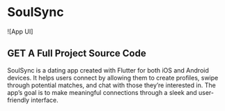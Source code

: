 # SoulSync

![App UI]

## GET A Full Project Source Code

SoulSync is a dating app created with Flutter for both iOS and Android devices. It helps users connect by allowing them to create profiles, swipe through potential matches, and chat with those they’re interested in. The app’s goal is to make meaningful connections through a sleek and user-friendly interface.



